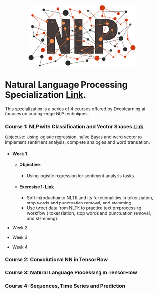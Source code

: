 <p align="center">
  <img src="https://github.com/mei-pan/Natural_Language_Processing_Specialization/blob/main/NLP_shutterstock_raindrop74-1507366230.jpg" alt="Image description" width='auto', height='200'>
</p>


# Natural Language Processing Specialization [Link](https://www.coursera.org/specializations/natural-language-processing).
  This specialization is a series of 4 courses offered by Deeplearning.ai focuses on cutting-edge NLP techniques.
  
### Course 1: NLP with Classification and Vector Spaces  [Link](https://www.coursera.org/learn/classification-vector-spaces-in-nlp?specialization=natural-language-processing)
  Objective: Using logistic regression, naïve Bayes and word vector to implement sentiment analysis, complete analogies and word translation.  
  
  - #### Week 1
    - #### Objective:
      - Using logistic regression for sentiment analysis tasks.
    - #### Exercsise 1: [Link](https://github.com/mei-pan/Natural_Language_Processing_Specialization/blob/main/NLPS_C1W1_Lab1.ipynb)
      - Soft introduction to NLTK and its functionalities in tokenziation, stop words and punctuation removal, and stemming.
      - Use tweet data from NLTK to practice text preprocessing workflow ( tokenziation, stop words and punctuation removal, and stemming).
      
  - Week 2
   
  - Week 3
      
  - Week 4
      

### Course 2: Convolutional NN in TensorFlow

### Course 3: Natural Language Processing in TensorFlow

### Course 4: Sequences, Time Series and Prediction 
